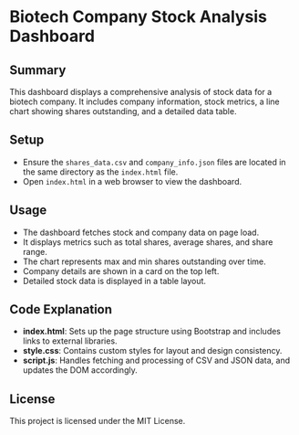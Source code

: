 # Biotech Company Stock Analysis Dashboard

## Summary
This dashboard displays a comprehensive analysis of stock data for a biotech company. It includes company information, stock metrics, a line chart showing shares outstanding, and a detailed data table.

## Setup
- Ensure the `shares_data.csv` and `company_info.json` files are located in the same directory as the `index.html` file.
- Open `index.html` in a web browser to view the dashboard.

## Usage
- The dashboard fetches stock and company data on page load.
- It displays metrics such as total shares, average shares, and share range.
- The chart represents max and min shares outstanding over time.
- Company details are shown in a card on the top left.
- Detailed stock data is displayed in a table layout.

## Code Explanation
- **index.html**: Sets up the page structure using Bootstrap and includes links to external libraries.
- **style.css**: Contains custom styles for layout and design consistency.
- **script.js**: Handles fetching and processing of CSV and JSON data, and updates the DOM accordingly.

## License
This project is licensed under the MIT License.
